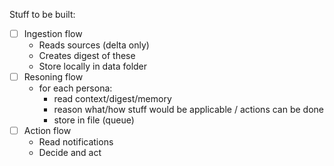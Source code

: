 Stuff to be built:

- [ ] Ingestion flow
    - Reads sources (delta only)
    - Creates digest of these
    - Store locally in data folder
- [ ] Resoning flow
    - for each persona:
        - read context/digest/memory
        - reason what/how stuff would be applicable / actions can be done
        - store in file (queue)
- [ ] Action flow
    - Read notifications
    - Decide and act


